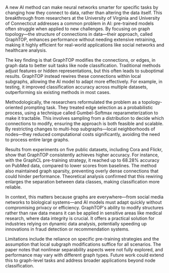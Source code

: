 A new AI method can make neural networks smarter for specific tasks by changing how they connect to data, rather than altering the data itself. This breakthrough from researchers at the University of Virginia and University of Connecticut addresses a common problem in AI: pre-trained models often struggle when applied to new challenges. By focusing on graph topology—the structure of connections in data—their approach, called GraphTOP, enhances performance without needing extensive retraining, making it highly efficient for real-world applications like social networks and healthcare analysis.

The key finding is that GraphTOP modifies the connections, or edges, in graph data to better suit tasks like node classification. Traditional methods adjust features or hidden representations, but this often leads to suboptimal results. GraphTOP instead rewires these connections within local subgraphs, allowing the AI model to adapt more effectively. For example, in testing, it improved classification accuracy across multiple datasets, outperforming six existing methods in most cases.

Methodologically, the researchers reformulated the problem as a topology-oriented prompting task. They treated edge selection as a probabilistic process, using a technique called Gumbel-Softmax reparameterization to make it tractable. This involves sampling from a distribution to decide which connections to modify, ensuring the approach is both feasible and scalable. By restricting changes to multi-hop subgraphs—local neighborhoods of nodes—they reduced computational costs significantly, avoiding the need to process entire large graphs.

Results from experiments on five public datasets, including Cora and Flickr, show that GraphTOP consistently achieves higher accuracy. For instance, with the GraphCL pre-training strategy, it reached up to 68.28% accuracy on PubMed data, compared to lower scores from baselines. The method also maintained graph sparsity, preventing overly dense connections that could hinder performance. Theoretical analysis confirmed that this rewiring enlarges the separation between data classes, making classification more reliable.

In context, this matters because graphs are everywhere—from social media networks to biological systems—and AI models must adapt quickly without compromising privacy or efficiency. GraphTOP's ability to modify structures rather than raw data means it can be applied in sensitive areas like medical research, where data integrity is crucial. It offers a practical solution for industries relying on dynamic data analysis, potentially speeding up innovations in fraud detection or recommendation systems.

Limitations include the reliance on specific pre-training strategies and the assumption that local subgraph modifications suffice for all scenarios. The paper notes that nonlinear separability aspects were not fully explored, and performance may vary with different graph types. Future work could extend this to graph-level tasks and address broader applications beyond node classification.